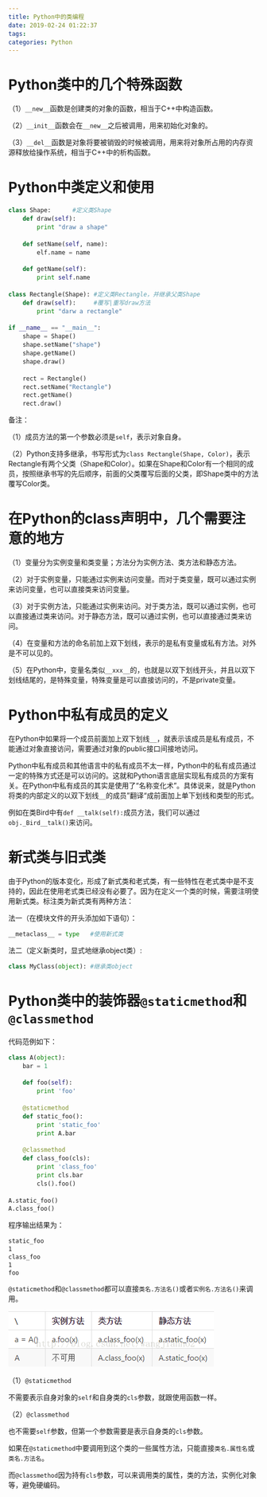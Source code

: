 ```yaml
---
title: Python中的类编程
date: 2019-02-24 01:22:37
tags:
categories: Python
---
```


# Python类中的几个特殊函数

（1）`__new__`函数是创建类的对象的函数，相当于C++中构造函数。

（2）`__init__`函数会在`__new__`之后被调用，用来初始化对象的。

（3）`__del__`函数是对象将要被销毁的时候被调用，用来将对象所占用的内存资源释放给操作系统，相当于C++中的析构函数。

# Python中类定义和使用

```python
class Shape:      #定义类Shape
    def draw(self):
        print "draw a shape"

    def setName(self, name):
        elf.name = name

    def getName(self):
        print self.name

class Rectangle(Shape): #定义类Rectangle，并继承父类Shape
    def draw(self):     #覆写|重写draw方法
        print "darw a rectangle"

if __name__ == "__main__":
    shape = Shape()
    shape.setName("shape")
    shape.getName()
    shape.draw()
        
    rect = Rectangle()
    rect.setName("Rectangle")
    rect.getName()
    rect.draw()
```

备注：

（1）成员方法的第一个参数必须是`self`，表示对象自身。

（2）Python支持多继承，书写形式为`class Rectangle(Shape, Color)`，表示Rectangle有两个父类（Shape和Color）。如果在Shape和Color有一个相同的成员，按照继承书写的先后顺序，前面的父类覆写后面的父类，即Shape类中的方法覆写Color类。

# 在Python的class声明中，几个需要注意的地方

（1）变量分为实例变量和类变量；方法分为实例方法、类方法和静态方法。

（2）对于实例变量，只能通过实例来访问变量。而对于类变量，既可以通过实例来访问变量，也可以直接类来访问变量。

（3）对于实例方法，只能通过实例来访问。对于类方法，既可以通过实例，也可以直接通过类来访问。对于静态方法，既可以通过实例，也可以直接通过类来访问。

（4）在变量和方法的命名前加上双下划线，表示的是私有变量或私有方法。对外是不可以见的。

（5）在Python中，变量名类似`__xxx__`的，也就是以双下划线开头，并且以双下划线结尾的，是特殊变量，特殊变量是可以直接访问的，不是private变量。

# Python中私有成员的定义

在Python中如果将一个成员前面加上双下划线`__`，就表示该成员是私有成员，不能通过对象直接访问，需要通过对象的public接口间接地访问。

Python中私有成员和其他语言中的私有成员不太一样，Python中的私有成员通过一定的特殊方式还是可以访问的。这就和Python语言底层实现私有成员的方案有关。在Python中私有成员的其实是使用了“名称变化术”。具体说来，就是Python将类的内部定义的以双下划线`__`的成员”翻译“成前面加上单下划线和类型的形式。

例如在类Bird中有`def __talk(self):`成员方法，我们可以通过`obj._Bird__talk()`来访问。

# 新式类与旧式类

由于Python的版本变化，形成了新式类和老式类，有一些特性在老式类中是不支持的，因此在使用老式类已经没有必要了。因为在定义一个类的时候，需要注明使用新式类。标注类为新式类有两种方法：

法一（在模块文件的开头添加如下语句）：

```python
__metaclass__ = type   #使用新式类
```

法二（定义新类时，显式地继承object类）:

```python
class MyClass(object): #继承类object
```

# Python类中的装饰器`@staticmethod`和`@classmethod`

代码范例如下：

```python
class A(object):
    bar = 1

    def foo(self):
        print 'foo'

    @staticmethod
    def static_foo():
        print 'static_foo'
        print A.bar

    @classmethod
    def class_foo(cls):
        print 'class_foo'
        print cls.bar
        cls().foo()

A.static_foo()
A.class_foo()
```

程序输出结果为：

    static_foo
    1
    class_foo
    1
    foo

`@staticmethod`和`@classmethod`都可以直接`类名.方法名()`或者`实例名.方法名()`来调用。

![](/images/python_class_1_1.png)

（1）`@staticmethod`

不需要表示自身对象的`self`和自身类的`cls`参数，就跟使用函数一样。

（2）`@classmethod`

也不需要`self`参数，但第一个参数需要是表示自身类的`cls`参数。

如果在`@staticmethod`中要调用到这个类的一些属性方法，只能直接`类名.属性名`或`类名.方法名`。

而`@classmethod`因为持有`cls`参数，可以来调用类的属性，类的方法，实例化对象等，避免硬编码。

